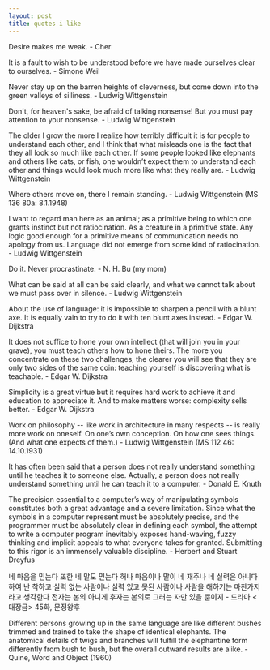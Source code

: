 ```yaml
--- 
layout: post 
title: quotes i like
---
```


Desire makes me weak. - Cher

It is a fault to wish to be understood before we have made ourselves clear to ourselves. - Simone Weil

Never stay up on the barren heights of cleverness, but come down into the green valleys of silliness. - Ludwig Wittgenstein

Don't, for heaven's sake, be afraid of talking nonsense! But you must pay attention to your nonsense. - Ludwig Wittgenstein

The older I grow the more I realize how terribly difficult it is for people to understand each other, and I think that what misleads one is the fact that they all look so much like each other. If some people looked like elephants and others like cats, or fish, one wouldn’t expect them to understand each other and things would look much more like what they really are. - Ludwig Wittgenstein

Where others move on, there I remain standing. - Ludwig Wittgenstein (MS 136 80a: 8.1.1948)

I want to regard man here as an animal; as a primitive being to which one grants instinct but not ratiocination. As a creature in a primitive state. Any logic good enough for a primitive means of communication needs no apology from us. Language did not emerge from some kind of ratiocination. - Ludwig Wittgenstein

Do it. Never procrastinate. - N. H. Bu (my mom)

What can be said at all can be said clearly, and what we cannot talk about we must pass over in silence. - Ludwig Wittgenstein

About the use of language: it is impossible to sharpen a pencil with a blunt axe. It is equally vain to try to do it with ten blunt axes instead. - Edgar W. Dijkstra

It does not suffice to hone your own intellect (that will join you in your grave), you must teach others how to hone theirs. The more you concentrate on these two challenges, the clearer you will see that they are only two sides of the same coin: teaching yourself is discovering what is teachable. - Edgar W. Dijkstra

Simplicity is a great virtue but it requires hard work to achieve it and education to appreciate it. And to make matters worse: complexity sells better. - Edgar W. Dijkstra

Work on philosophy -- like work in architecture in many respects -- is really more work on oneself. On one’s own conception. On how one sees things. (And what one expects of them.) - Ludwig Wittgenstein (MS 112 46: 14.10.1931)

It has often been said that a person does not really understand something until he teaches it to someone else.  Actually, a person does not really understand something until he can teach it to a computer. - Donald E. Knuth

The precision essential to a computer’s way of manipulating symbols constitutes both a great advantage and a severe limitation.  Since what the symbols in a computer represent must be absolutely precise, and the programmer must be absolutely clear in defining each symbol, the attempt to write a computer program inevitably exposes hand-waving, fuzzy thinking and implicit appeals to what everyone takes for granted.  Submitting to this rigor is an immensely valuable discipline. - Herbert and Stuart Dreyfus

네 마음을 믿는다 또한 네 말도 믿는다 허나 마음이나 말이 네 재주나 네 실력은 아니다 하여 난 착하고 실력 없는 사람이나 실력 있고 못된 사람이나 사람을 해하기는 마찬가지라고 생각한다 전자는 본의 아니게 후자는 본의로 그러는 자만 있을 뿐이지 - 드라마 <대장금> 45화, 문정왕후

Different persons growing up in the same language are like different bushes trimmed and trained to take the shape of identical elephants. The anatomical details of twigs and branches will fulfill the elephantine form differently from bush to bush, but the overall outward results are alike. - Quine, Word and Object (1960)
